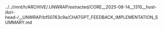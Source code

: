 ../..//mnt/h/ARCHIVE/.UNWRAP/extracted/CORE__2025-08-14__1310__host-duri-head-/__UNWRAP/bf50763c9a/CHATGPT_FEEDBACK_IMPLEMENTATION_SUMMARY.md